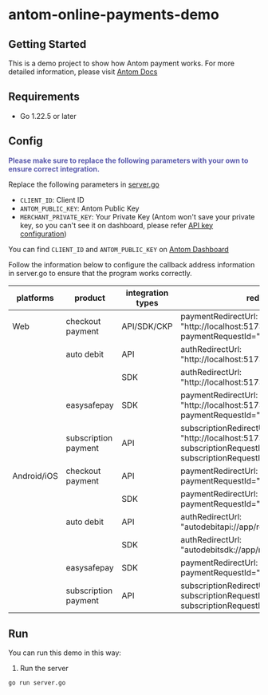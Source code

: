 # antom-online-payments-demo

## Getting Started

This is a demo project to show how Antom payment works. For more detailed information, please visit [Antom Docs](https://docs.antom.com/)

## Requirements

-   Go 1.22.5 or later

## Config
**<font color="#5A5AAD">Please make sure to replace the following parameters with your own to ensure correct integration.</font>**

Replace the following parameters in [server.go]()-  `CLIENT_ID`: Client ID-  `ANTOM_PUBLIC_KEY`: Antom Public Key-  `MERCHANT_PRIVATE_KEY`: Your Private Key (Antom won't save your private key, so you can't see it on dashboard, please refer [API key configuration](https://docs.antom.com/ac/ref/key_config))
You can find `CLIENT_ID` and `ANTOM_PUBLIC_KEY` on [Antom Dashboard](https://dashboard.antom.com/global-payments/developers/quickStart)

Follow the information below to configure the callback address information in server.go to ensure that the program works correctly.

| platforms   | product              | integration types | redirectUrl                                                                                                |
|-------------|----------------------|-------------------|------------------------------------------------------------------------------------------------------------|
| Web         | checkout payment     | API/SDK/CKP       | paymentRedirectUrl: "http://localhost:5173/index.html?paymentRequestId=" + paymentRequestId                |
|             | auto debit           | API               | authRedirectUrl: "http://localhost:5173/receiveAuthCode.html"                                              |
|             |                      | SDK               | authRedirectUrl: "http://localhost:5173/receiveAuthCode"                                                   |
|             | easysafepay          | SDK               | paymentRedirectUrl: "http://localhost:5173/index.html?paymentRequestId=" + paymentRequestId                |              
|             | subscription payment | API               | subscriptionRedirectUrl: "http://localhost:5173/index.html?subscriptionRequestId=" + subscriptionRequestId |
| Android/iOS | checkout payment     | API               | paymentRedirectUrl: "cashierapi://app?paymentRequestId=" + paymentRequestId                                |
|             |                      | SDK               | paymentRedirectUrl: "cashiersdk://app?paymentRequestId=" + paymentRequestId                                |
|             | auto debit           | API               | authRedirectUrl: "autodebitapi://app/receiveAuthCode"                                                      |
|             |                      | SDK               | authRedirectUrl: "autodebitsdk://app/receiveAuthCode"                                                      |
|             | easysafepay          | SDK               | paymentRedirectUrl: "easysafepay://app?paymentRequestId=" + paymentRequestId                               |              
|             | subscription payment | API               | subscriptionRedirectUrl: "subscription://app?subscriptionRequestId=" + subscriptionRequestId               |

## Run
You can run this demo in this way:
1. Run the server

~~~
go run server.go
~~~
